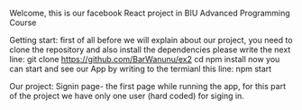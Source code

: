 Welcome, this is our facebook React project in BIU Advanced Programming Course

Getting start:
first of all before we will explain about our project, you need to clone the repository and also install the dependencies
please write the next line:
git clone https://github.com/BarWanunu/ex2 cd npm install
now you can start and see our App by writing to the termianl this line:
npm start

Our project:
Signin page- the first page while running the app, for this part of the project we have only one user (hard coded) for siging in.



